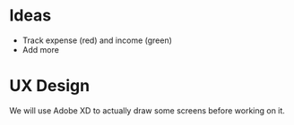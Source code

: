# Ideas
- Track expense (red) and income (green)
- Add more

# UX Design
We will use Adobe XD to actually draw some screens before working on it.
